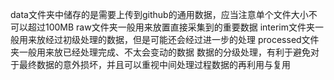data文件夹中储存的是需要上传到github的通用数据，应当注意单个文件大小不可以超过100MB
raw文件夹一般用来放置直接采集到的重要数据
interim文件夹一般用来放经过初级处理的数据，但是可能还会经过进一步的处理
processed文件夹一般用来放已经处理完成、不太会变动的数据
数据的分级处理，有利于避免对于最终数据的意外损坏，并且可以重视中间处理过程数据的再利用与复用